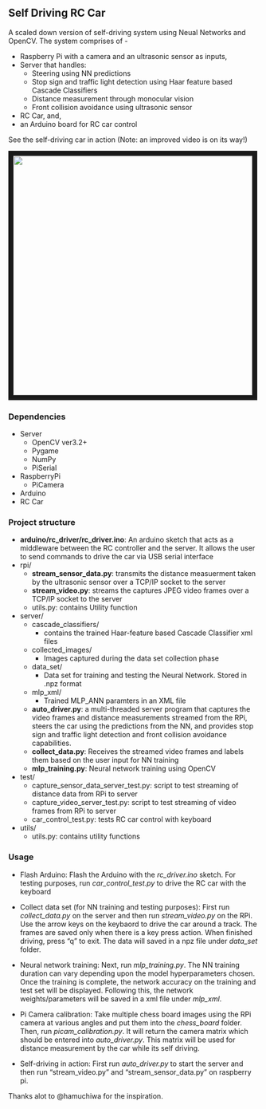 ## Self Driving RC Car
A scaled down version of self-driving system using Neual Networks and OpenCV. The system comprises of - 
* Raspberry Pi with a camera and an ultrasonic sensor as inputs,
* Server that handles:
  * Steering using NN predictions
  * Stop sign and traffic light detection using Haar feature based Cascade Classifiers
  * Distance measurement through monocular vision
  * Front collision avoidance using ultrasonic sensor
* RC Car, and, 
* an Arduino board for RC car control

See the self-driving car in action (Note: an improved video is on its way!)

<a href="https://youtu.be/8V3rm8NNSXQ" target="_blank">
<img src="http://img.youtube.com/vi/8V3rm8NNSXQ/0.jpg" width="480" border="10" />
</a>


### Dependencies
* Server
  * OpenCV ver3.2+
  * Pygame
  * NumPy
  * PiSerial
* RaspberryPi
  * PiCamera
* Arduino
* RC Car

### Project structure
* __arduino/rc_driver/rc_driver.ino__: An arduino sketch that acts as a middleware between the RC controller and the server. It allows the user to send commands to drive the car via USB serial interface
* rpi/
  * __stream_sensor_data.py__: transmits the distance measuerment taken by the ultrasonic sensor over a TCP/IP socket to the server
  * __stream_video.py__: streams the captures JPEG video frames over a TCP/IP socket to the server
  * utils.py: contains Utility function
* server/
  * cascade_classifiers/
    * contains the trained Haar-feature based Cascade Classifier xml files
  * collected_images/
    * Images captured during the data set collection phase
  * data_set/
    * Data set for training and testing the Neural Network. Stored in .npz format
  * mlp_xml/
    * Trained MLP_ANN paramters in an XML file
  * __auto_driver.py__: a multi-threaded server program that captures the video frames and distance measurements streamed from the RPi, steers the car using the predictions from the NN, and provides stop sign and traffic light detection and front collision avoidance capabilities.
  * __collect_data.py__: Receives the streamed video frames and labels them based on the user input for NN training
  * __mlp_training.py__: Neural network training using OpenCV
* test/
  * capture_sensor_data_server_test.py: script to test streaming of distance data from RPi to server
  * capture_video_server_test.py: script to test streaming of video frames from RPi to server
  * car_control_test.py: tests RC car control with keyboard
* utils/
  * utils.py: contains utility functions

### Usage
* Flash Arduino: Flash the Arduino with the *rc_driver.ino* sketch. For testing purposes, run *car_control_test.py* to drive the RC car with the keyboard

* Collect data set (for NN training and testing purposes): First run *collect_data.py* on the server and then run *stream_video.py* on the RPi. Use the arrow keys on the keybaord to drive the car around a track. The frames are saved only when there is a key press action. When finished driving, press “q” to exit. The data will saved in a npz file under *data_set* folder.

* Neural network training: Next, run *mlp_training.py*. The NN training duration can vary depending upon the model hyperparameters chosen. Once the training is complete, the network accuracy on the training and test set will be displayed. Following this, the network weights/parameters will be saved in a xml file under *mlp_xml*.

* Pi Camera calibration: Take multiple chess board images using the RPi camera at various angles and put them into the *chess_board* folder. Then, run *picam_calibration.py*. It will return the camera matrix which should be entered into *auto_driver.py*. This matrix will be used for distance measurement by the car while its self driving.

* Self-driving in action: First run *auto_driver.py* to start the server and then run “stream_video.py” and “stream_sensor_data.py” on raspberry pi.

Thanks alot to @hamuchiwa for the inspiration.
